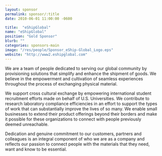 ```yaml
---
layout: sponsor
permalink: sponsor/:title
date: 2010-06-01 11:00:00 -0600

title:  "eShipGlobal"
name: "eShipGlobal"
position: "Gold Sponsor"
blurb: ""
categories: sponsors-main
image: "/res/people/Sponsor_eShip-Global_Logo.eps"
website: "http://www2.eshipglobal.com"
---
```


We are a team of people dedicated to serving our global community by provisioning solutions that simplify and enhance the shipment of goods. We believe in the empowerment and cultivation of seamless experiences throughout the process of exchanging physical material.

We support cross cultural exchange by empowering international student recruitment efforts made on behalf of U.S. Universities. We contribute to research laboratory compliance efficiencies in an effort to support the types of work that can substantially improve the lives of so many. We enable small businesses to extend their product offerings beyond their borders and make it possible for these organizations to connect with people previously deemed unreachable.

Dedication and genuine commitment to our customers, partners and colleagues is an integral component of who we are as a company and reflects our passion to connect people with the materials that they need, want and know to be essential.
